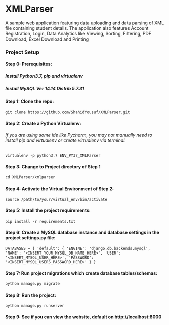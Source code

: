 # XMLParser
A sample web application featuring data uploading and data parsing of XML file containing student details. The application also features Account Registration, Login, Data Analytics like Viewing, Sorting, Filtering, PDF Download, Excel Download and Printing 

### Project Setup
#### Step 0: Prerequisites:
##### Install Python3.7, pip and virtualenv
##### Install MySQL Ver 14.14 Distrib 5.7.31
#### Step 1: Clone the repo:
`git clone https://github.com/ShahidYousuf/XMLParser.git`
#### Step 2: Create a Python Virtualenv:
###### If you are using some ide like Pycharm, you may not manually need to install pip and virtualenv or create virtualenv via terminal.
`virtualenv -p python3.7 ENV_PY37_XMLParser`
#### Step 3: Change to Project directory of Step 1
`cd XMLParser/xmlparser`
#### Step 4: Activate the Virtual Environment of Step 2:
`source /path/to/your/virtual_env/bin/activate`
#### Step 5: Install the project requirements:
`pip install -r requirements.txt`
#### Step 6: Create a MySQL database instance and database settings in the project settings.py file:
`DATABASES = {
    'default': {
        'ENGINE': 'django.db.backends.mysql',
        'NAME': '<INSERT_YOUR_MYSQL_DB_NAME_HERE>',
        'USER': '<INSERT_MYSQL_USER_HERE>',
        'PASSWORD': '<INSERT_MYSQL_USERS_PASSWORD_HERE>'
    }
}`
#### Step 7: Run project migrations which create database tables/schemas:
`python manage.py migrate`
#### Step 8: Run the project:
`python manage.py runserver`
#### Step 9: See if you can view the website, default on http://localhost:8000
